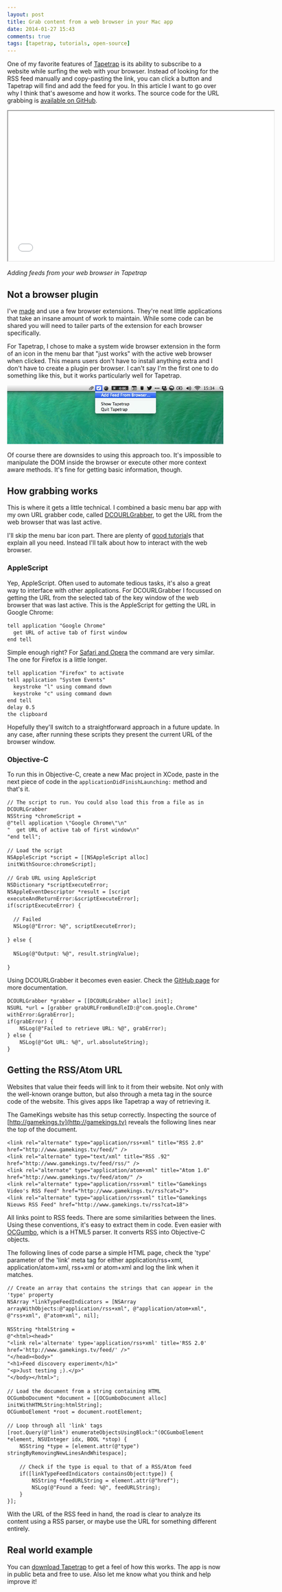 ```yaml
---
layout: post
title: Grab content from a web browser in your Mac app
date: 2014-01-27 15:43
comments: true
tags: [tapetrap, tutorials, open-source]
---
```


One of my favorite features of [Tapetrap](http://www.dangercove.com/tapetrap) is its ability to subscribe to a website while surfing the web with your browser. Instead of looking for the RSS feed manually and copy-pasting the link, you can click a button and Tapetrap will find and add the feed for you. In this article I want to go over why I think that's awesome and how it works. The source code for the URL grabbing is [available on GitHub](https://github.com/DangerCove/DCOURLGrabber).

<iframe width="620" height="349" src="//www.youtube.com/embed/zzoGEhWTXRw?rel=0&amp;vq=hd720" allowfullscreen></iframe>

*Adding feeds from your web browser in Tapetrap*

<!-- more -->

## Not a browser plugin

I've [made](https://chrome.google.com/webstore/detail/treasure-chest-radio-3fm/geeoeokcenpaehoemkfdjfmnobopefck) and use a few browser extensions. They're neat little applications that take an insane amount of work to maintain. While some code can be shared you will need to tailer parts of the extension for each browser specifically.

For Tapetrap, I chose to make a system wide browser extension in the form of an icon in the menu bar that "just works" with the active web browser when clicked. This means users don't have to install anything extra and I don't have to create a plugin per browser. I can't say I'm the first one to do something like this, but it works particularly well for Tapetrap.

![Add feeds while surfing the web](/assets/img/old/content/tapetrap-ss-menubar.jpg)

Of course there are downsides to using this approach too. It's impossible to manipulate the DOM inside the browser or execute other more context aware methods. It's fine for getting basic information, though.

## How grabbing works

This is where it gets a little technical. I combined a basic menu bar app with my own URL grabber code, called [DCOURLGrabber](https://github.com/DangerCove/DCOURLGrabber), to get the URL from the web browser that was last active.

I'll skip the menu bar icon part. There are plenty of [good tutorial](http://kmikael.com/2013/07/01/simple-menu-bar-apps-for-os-x/)s that explain all you need. Instead I'll talk about how to interact with the web browser.

### AppleScript

Yep, AppleScript. Often used to automate tedious tasks, it's also a great way to interface with other applications. For DCOURLGrabber I focussed on getting the URL from the selected tab of the key window of the web browser that was last active. This is the AppleScript for getting the URL in Google Chrome:

``` applescript 
tell application "Google Chrome"
  get URL of active tab of first window
end tell
```

Simple enough right? For [Safari and Opera](https://github.com/DangerCove/DCOURLGrabber/tree/master/AppleScripts) the command are very similar. The one for Firefox is a little longer.

``` applescript 
tell application "Firefox" to activate
tell application "System Events"
  keystroke "l" using command down
  keystroke "c" using command down
end tell
delay 0.5
the clipboard
```

Hopefully they'll switch to a straightforward approach in a future update. In any case, after running these scripts they present the current URL of the browser window.

### Objective-C

To run this in Objective-C, create a new Mac project in XCode, paste in the next piece of code in the `applicationDidFinishLaunching:` method and that's it.

``` objc
// The script to run. You could also load this from a file as in DCOURLGrabber
NSString *chromeScript =
@"tell application \"Google Chrome\"\n"
"  get URL of active tab of first window\n"
"end tell";

// Load the script
NSAppleScript *script = [[NSAppleScript alloc] initWithSource:chromeScript];
    
// Grab URL using AppleScript
NSDictionary *scriptExecuteError;
NSAppleEventDescriptor *result = [script executeAndReturnError:&scriptExecuteError];
if(scriptExecuteError) {

  // Failed
  NSLog(@"Error: %@", scriptExecuteError);

} else {

  NSLog(@"Output: %@", result.stringValue);

}
```

Using DCOURLGrabber it becomes even easier. Check the [GitHub page](https://github.com/DangerCove/DCOURLGrabber) for more documentation.

``` objc
DCOURLGrabber *grabber = [[DCOURLGrabber alloc] init];
NSURL *url = [grabber grabURLFromBundleID:@"com.google.Chrome" withError:&grabError];
if(grabError) {
    NSLog(@"Failed to retrieve URL: %@", grabError);
} else {
    NSLog(@"Got URL: %@", url.absoluteString);
}
```

## Getting the RSS/Atom URL

Websites that value their feeds will link to it from their website. Not only with the well-known orange button, but also through a meta tag in the source code of the website. This gives apps like Tapetrap a way of retrieving it.

The GameKings website has this setup correctly. Inspecting the source of [http://gamekings.tv](http://gamekings.tv) reveals the following lines near the top of the document.

```
<link rel="alternate" type="application/rss+xml" title="RSS 2.0" href="http://www.gamekings.tv/feed/" />
<link rel="alternate" type="text/xml" title="RSS .92" href="http://www.gamekings.tv/feed/rss/" />
<link rel="alternate" type="application/atom+xml" title="Atom 1.0" href="http://www.gamekings.tv/feed/atom/" />
<link rel="alternate" type="application/rss+xml" title="Gamekings Video's RSS Feed" href="http://www.gamekings.tv/rss?cat=3">
<link rel="alternate" type="application/rss+xml" title="Gamekings Nieuws RSS Feed" href="http://www.gamekings.tv/rss?cat=18">
```

All links point to RSS feeds. There are some similarities between the lines. Using these conventions, it's easy to extract them in code. Even easier with [OCGumbo](https://github.com/tracy-e/OCGumbo), which is a HTML5 parser. It converts RSS into Objective-C objects.

The following lines of code parse a simple HTML page, check the 'type' parameter of the 'link' meta tag for either application/rss+xml, application/atom+xml, rss+xml or atom+xml and log the link when it matches.

``` objc
// Create an array that contains the strings that can appear in the 'type' property
NSArray *linkTypeFeedIndicators = [NSArray arrayWithObjects:@"application/rss+xml", @"application/atom+xml", @"rss+xml", @"atom+xml", nil];

NSString *htmlString =
@"<html><head>"
"<link rel='alternate' type='application/rss+xml' title='RSS 2.0' href='http://www.gamekings.tv/feed/' />"
"</head><body>"
"<h1>Feed discovery experiment</h1>"
"<p>Just testing ;).</p>"
"</body></html>";

// Load the document from a string containing HTML
OCGumboDocument *document = [[OCGumboDocument alloc] initWithHTMLString:htmlString];
OCGumboElement *root = document.rootElement;

// Loop through all 'link' tags
[root.Query(@"link") enumerateObjectsUsingBlock:^(OCGumboElement *element, NSUInteger idx, BOOL *stop) {
    NSString *type = [element.attr(@"type") stringByRemovingNewLinesAndWhitespace];
    
    // Check if the type is equal to that of a RSS/Atom feed
    if([linkTypeFeedIndicators containsObject:type]) {
        NSString *feedURLString = element.attr(@"href");
        NSLog(@"Found a feed: %@", feedURLString);
    }
}];
```

With the URL of the RSS feed in hand, the road is clear to analyze its content using a RSS parser, or maybe use the URL for something different entirely.

## Real world example

You can [download Tapetrap](http://www.dangercove.com/tapetrap) to get a feel of how this works. The app is now in public beta and free to use. Also let me know what you think and help improve it!
